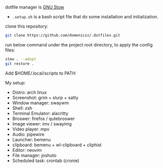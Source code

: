 dotfile manager is [GNU Stow](https://www.gnu.org/software/stow/)

- `.setup.sh` is a bash script file that do some installation and initialization.

clone this repository:

```bash
git clone https://github.com/domeniczz/.dotfiles.git
```

run below command under the project root directory, to apply the config files:

```bash
stow . --adopt
git restore .
```

Add $HOME/.local/scripts to PATH

My setup:

- Distro: arch linux
- Screenshot: grim + slurp + satty
- Window manager: swaywm
- Shell: zsh
- Terminal Emulator: alacritty
- Broswer: firefox / qutebroswer
- Image viewer: imv / swayimg
- Video player: mpv
- Audio: pipewire
- Launcher: bemenu
- clipboard: bemenu + wl-clipboard + cliphist
- Editor: neovim
- File manager: joshuto
- Scheduled task: crontab (cronie)
